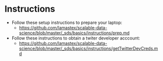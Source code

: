 # Instructions

* Follow these setup instructions to prepare your laptop:
  * https://github.com/lamastex/scalable-data-science/blob/master/_sds/basics/instructions/prep.md
* Follow these instructions to obtain a twiter developer acccount:
  * https://github.com/lamastex/scalable-data-science/blob/master/_sds/basics/instructions/getTwitterDevCreds.md
